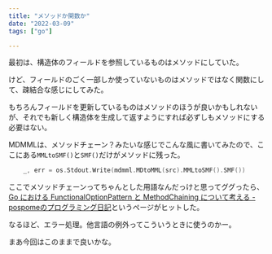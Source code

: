 ```yaml
---
title: "メソッドか関数か"
date: "2022-03-09"
tags: ["go"]

---
```


最初は、構造体のフィールドを参照しているものはメソッドにしていた。

けど、フィールドのごく一部しか使っていないものはメソッドではなく関数にして、疎結合な感じにしてみた。

もちろんフィールドを更新しているものはメソッドのほうが良いかもしれないが、それでも新しく構造体を生成して返すようにすれば必ずしもメソッドにする必要はない。

MDMMLは、メソッドチェーン？みたいな感じでこんな風に書いてみたので、ここにある`MMLtoSMF()`と`SMF()`だけがメソッドに残った。
```go
	_, err = os.Stdout.Write(mdmml.MDtoMML(src).MMLtoSMF().SMF())
```

ここでメソッドチェーンってちゃんとした用語なんだっけと思ってググったら、[Go における FunctionalOptionPattern と MethodChaining について考える - pospomeのプログラミング日記](https://www.pospome.work/entry/2018/03/12/014109)というページがヒットした。

なるほど、エラー処理。他言語の例外ってこういうときに使うのかー。

まあ今回はこのままで良いかな。
